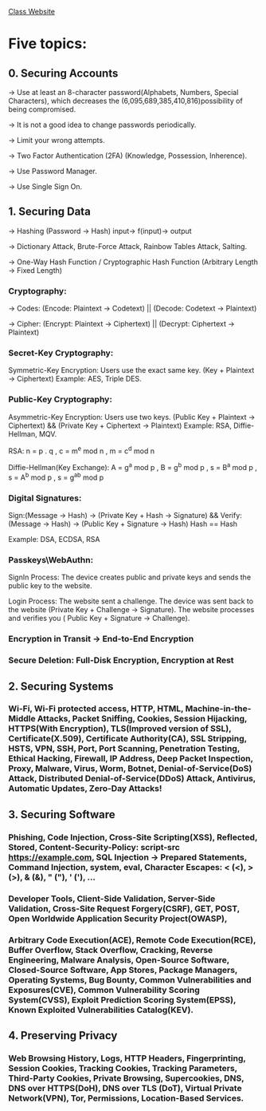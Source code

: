  [Class Website](https://cs50.harvard.edu/cybersecurity/2023/)

# Five topics:

## 0. Securing Accounts

   -> Use at least an 8-character password(Alphabets, Numbers, Special Characters), which decreases the (6,095,689,385,410,816)possibility of being compromised.

   -> It is not a good idea to change passwords periodically.

   -> Limit your wrong attempts.

   -> Two Factor Authentication (2FA) (Knowledge, Possession, Inherence).

   -> Use Password Manager.

   -> Use Single Sign On.

## 1. Securing Data

   -> Hashing (Password -> Hash) input→ f(input)→ output

   -> Dictionary Attack, Brute-Force Attack, Rainbow Tables Attack, Salting.     

   -> One-Way Hash Function / Cryptographic Hash Function (Arbitrary Length -> Fixed Length)

   ### Cryptography:

   -> Codes: (Encode: Plaintext -> Codetext) || (Decode: Codetext -> Plaintext)

   -> Cipher: (Encrypt: Plaintext -> Ciphertext) || (Decrypt: Ciphertext -> Plaintext)

   ### Secret-Key Cryptography:
   
   Symmetric-Key Encryption: Users use the exact same key. (Key + Plaintext → Ciphertext) Example: AES, Triple DES.

   ### Public-Key Cryptography: 

   Asymmetric-Key Encryption: Users use two keys. (Public Key + Plaintext → Ciphertext) && (Private Key + Ciphertext → Plaintext) Example: RSA, Diffie-Hellman, MQV.

   RSA:
   n = p . q ,
   c = m<sup>e</sup> mod n ,
   m = c<sup>d</sup> mod n

   Diffie-Hellman(Key Exchange):
   A = g<sup>a</sup> mod p ,
   B = g<sup>b</sup> mod p ,
   s = B<sup>a</sup> mod p ,
   s = A<sup>b</sup> mod p ,
   s = g<sup>ab</sup> mod p
   
   ### Digital Signatures: 
   
   Sign:(Message → Hash) -> (Private Key + Hash → Signature) &&
   Verify:(Message → Hash) -> (Public Key + Signature → Hash) Hash == Hash
   
   Example: DSA, ECDSA, RSA
    
   ### Passkeys\WebAuthn: 
   
   SignIn Process: The device creates public and private keys and sends the public key to the website.
   
   Login Process: The website sent a challenge. The device was sent back to the website (Private Key + Challenge → Signature). The website processes and verifies you ( Public Key + Signature → Challenge).

   ### Encryption in Transit → End-to-End Encryption

   ### Secure Deletion: Full-Disk Encryption, Encryption at Rest

## 2. Securing Systems

   ### Wi-Fi, Wi-Fi protected access, HTTP, HTML, Machine-in-the-Middle Attacks, Packet Sniffing, Cookies, Session Hijacking, HTTPS(With Encryption), TLS(Improved version of SSL), Certificate(X.509), Certificate Authority(CA), SSL Stripping, HSTS, VPN, SSH, Port, Port Scanning, Penetration Testing, Ethical Hacking, Firewall, IP Address, Deep Packet Inspection, Proxy, Malware, Virus, Worm, Botnet, Denial-of-Service(DoS) Attack, Distributed Denial-of-Service(DDoS) Attack, Antivirus, Automatic Updates, Zero-Day Attacks!

## 3. Securing Software

   ### Phishing, Code Injection, Cross-Site Scripting(XSS), Reflected, Stored, Content-Security-Policy: script-src https://example.com, SQL Injection -> Prepared Statements, Command Injection, system, eval, Character Escapes: &lt; (<), &gt; (>), &amp; (&), &quot; ("), &apos; ('), ...

   ### Developer Tools, Client-Side Validation, Server-Side Validation, Cross-Site Request Forgery(CSRF), GET, POST, Open Worldwide Application Security Project(OWASP),   

   ### Arbitrary Code Execution(ACE), Remote Code Execution(RCE), Buffer Overflow, Stack Overflow, Cracking, Reverse Engineering, Malware Analysis, Open-Source Software, Closed-Source Software, App Stores, Package Managers, Operating Systems, Bug Bounty, Common Vulnerabilities and Exposures(CVE), Common Vulnerability Scoring System(CVSS), Exploit Prediction Scoring System(EPSS), Known Exploited Vulnerabilities Catalog(KEV). 
   

## 4. Preserving Privacy

 ### Web Browsing History, Logs, HTTP Headers, Fingerprinting, Session Cookies, Tracking Cookies, Tracking Parameters, Third-Party Cookies, Private Browsing,  Supercookies, DNS, DNS over HTTPS(DoH), DNS over TLS (DoT), Virtual Private Network(VPN), Tor, Permissions, Location-Based Services.
